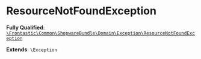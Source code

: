 #  ResourceNotFoundException

**Fully Qualified**: [`\Frontastic\Common\ShopwareBundle\Domain\Exception\ResourceNotFoundException`](../../../../../src/php/ShopwareBundle/Domain/Exception/ResourceNotFoundException.php)

**Extends**: `\Exception`

